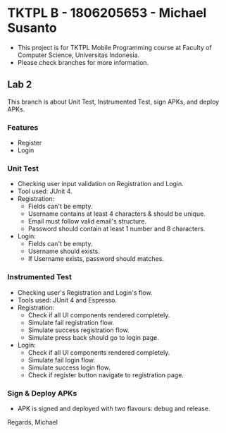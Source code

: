 # TKTPL B - 1806205653 - Michael Susanto
* This project is for TKTPL Mobile Programming course at Faculty of Computer Science, Universitas Indonesia.
* Please check branches for more information.

## Lab 2
This branch is about Unit Test, Instrumented Test, sign APKs, and deploy APKs.

### Features
* Register
* Login

### Unit Test
* Checking user input validation on Registration and Login.
* Tool used: JUnit 4.
* Registration:
    * Fields can't be empty.
    * Username contains at least 4 characters & should be unique.
    * Email must follow valid email's structure.
    * Password should contain at least 1 number and 8 characters.
* Login:
    * Fields can't be empty.
    * Username should exists.
    * If Username exists, password should matches.
    
### Instrumented Test
* Checking user's Registration and Login's flow.
* Tools used: JUnit 4 and Espresso.
* Registration:
    * Check if all UI components rendered completely.
    * Simulate fail registration flow.
    * Simulate success registration flow.
    * Simulate press back should go to login page.
* Login:
    * Check if all UI components rendered completely.
    * Simulate fail login flow.
    * Simulate success login flow.
    * Check if register button navigate to registration page.
    
### Sign & Deploy APKs
* APK is signed and deployed with two flavours: debug and release.

Regards,
Michael